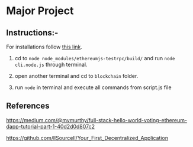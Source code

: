 # Major Project


## Instructions:-

For installations follow [this link](https://github.com/llSourcell/Your_First_Decentralized_Application).

1. cd to `node node_modules/ethereumjs-testrpc/build/` and run `node cli.node.js` through terminal.

2. open another terminal and cd to `blockchain` folder.

3. run `node` in terminal and execute all commands from script.js file


## References

https://medium.com/@mvmurthy/full-stack-hello-world-voting-ethereum-dapp-tutorial-part-1-40d2d0d807c2

https://github.com/llSourcell/Your_First_Decentralized_Application